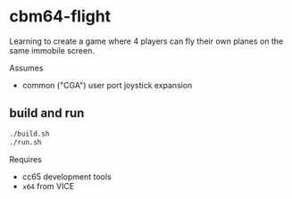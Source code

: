 # cbm64-flight

Learning to create a game where 4 players can fly their own planes on the same immobile screen.

Assumes
- common ("CGA") user port joystick expansion

## build and run

```sh
./build.sh
./run.sh
```

Requires
- cc65 development tools
- `x64` from VICE
